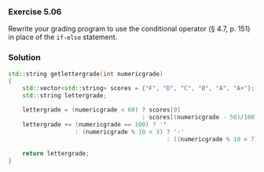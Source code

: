 ### Exercise 5.06

Rewrite your grading program to use the conditional operator (&sect; 4.7, p.
151) in place of the `if-else` statement.

### Solution

```cpp
std::string getlettergrade(int numericgrade)
{
    std::vector<std::string> scores = {"F", "D", "C", "B", "A", "A+"};
    std::string lettergrade;

    lettergrade = (numericgrade < 60) ? scores[0] 
                                      : scores[(numericgrade - 50)/100];
    lettergrade += (numericgrade == 100) ? '' 
                   : (numericgrade % 10 < 3) ? '-'
                                             : ((numericgrade % 10 > 7) ? '+'
                                                                        : '';
    return lettergrade;
}
```
